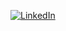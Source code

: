 



[![LinkedIn](https://img.shields.io/badge/LinkedIn-%230077B5.svg?logo=linkedin&logoColor=white)](https://linkedin.com/in/ferreira-marcos/) 




